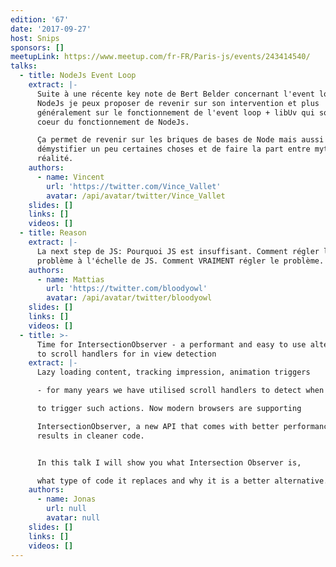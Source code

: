 ```yaml
---
edition: '67'
date: '2017-09-27'
host: Snips
sponsors: []
meetupLink: https://www.meetup.com/fr-FR/Paris-js/events/243414540/
talks:
  - title: NodeJs Event Loop
    extract: |-
      Suite à une récente key note de Bert Belder concernant l'event loop de
      NodeJs je peux proposer de revenir sur son intervention et plus
      généralement sur le fonctionnement de l'event loop + libUv qui sont au
      coeur du fonctionnement de NodeJs.

      Ça permet de revenir sur les briques de bases de Node mais aussi de
      démystifier un peu certaines choses et de faire la part entre mythes et
      réalité.
    authors:
      - name: Vincent
        url: 'https://twitter.com/Vince_Vallet'
        avatar: /api/avatar/twitter/Vince_Vallet
    slides: []
    links: []
    videos: []
  - title: Reason
    extract: |-
      La next step de JS: Pourquoi JS est insuffisant. Comment régler le
      problème à l'échelle de JS. Comment VRAIMENT régler le problème.
    authors:
      - name: Mattias
        url: 'https://twitter.com/bloodyowl'
        avatar: /api/avatar/twitter/bloodyowl
    slides: []
    links: []
    videos: []
  - title: >-
      Time for IntersectionObserver - a performant and easy to use alternative
      to scroll handlers for in view detection
    extract: |-
      Lazy loading content, tracking impression, animation triggers

      - for many years we have utilised scroll handlers to detect when

      to trigger such actions. Now modern browsers are supporting

      IntersectionObserver, a new API that comes with better performance, and
      results in cleaner code.


      In this talk I will show you what Intersection Observer is,

      what type of code it replaces and why it is a better alternative.
    authors:
      - name: Jonas
        url: null
        avatar: null
    slides: []
    links: []
    videos: []
---
```


